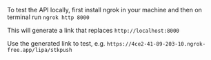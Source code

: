To test the API locally, first install ngrok in your machine and then on terminal run
`ngrok http 8000`

This will generate a link that replaces `http://localhost:8000`

Use the generated link to test, e.g.
`https://4ce2-41-89-203-10.ngrok-free.app/lipa/stkpush`
